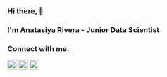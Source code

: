 ### Hi there, 👋
### I'm Anatasiya Rivera - Junior Data Scientist

### Connect with me:
[<img align="left" alt="mc1air | Twitter" width="22px" src="https://drive.google.com/file/d/1rgCC6cfCf3MiPhzhNeBinrmZZHPyoW_f/view?usp=drive_link" />][twitter]
[<img align="left" alt="mc1air | Instagram" width="22px" src="https://ibb.co/hZKyh7T" />][instagram]
[<img align="left" alt="mc1air | Instagram" width="22px" src="https://drive.google.com/file/d/10hHAzfJjX-is6lWGf8UmI-b4wdmliaiU/view?usp=drive_link" />][telegram]

<!--
- 🔭 I’m currently working on ...
- 🌱 I’m currently learning ...
- 👯 I’m looking to collaborate on ...
- 🤔 I’m looking for help with ...
- 💬 Ask me about ...
- 📫 How to reach me: ...
- 😄 Pronouns: ...
- ⚡ Fun fact: ...
-->

[twitter]: https://twitter.com/Mclair_
[instagram]: https://www.instagram.com/mclair_r/
[telegram]: https://t.me/mclair_r
